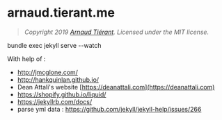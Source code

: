 arnaud.tierant.me
==================

> *Copyright 2019 [Arnaud Tiérant](https://arnaud.tiérant.me). Licensed under the MIT license.*

bundle exec jekyll serve --watch

With help of : 
- http://jmcglone.com/
- http://hankquinlan.github.io/
- Dean Attali's website [https://deanattali.com](https://deanattali.com)
- https://shopify.github.io/liquid/
- https://jekyllrb.com/docs/
- parse yml data : https://github.com/jekyll/jekyll-help/issues/266